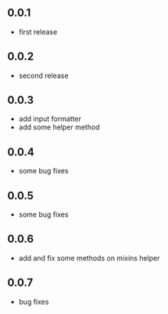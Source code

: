 ## 0.0.1

* first release

## 0.0.2

* second release

## 0.0.3

* add input formatter
* add some helper method

## 0.0.4

* some bug fixes

## 0.0.5

* some bug fixes

## 0.0.6

* add and fix some methods on mixins helper

## 0.0.7

* bug fixes
